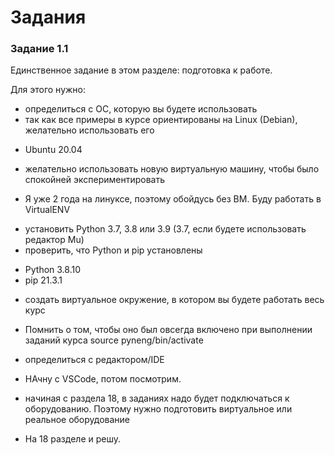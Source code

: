 # Задания

### Задание 1.1

Единственное задание в этом разделе: подготовка к работе.

Для этого нужно:
* определиться с ОС, которую вы будете использовать
 * так как все примеры в курсе ориентированы на Linux (Debian), желательно использовать его
- Ubuntu 20.04

 * желательно использовать новую виртуальную машину, чтобы было спокойней экспериментировать
- Я уже 2 года на линуксе, поэтому обойдусь без ВМ. Буду работать в VirtualENV

* установить Python 3.7, 3.8 или 3.9 (3.7, если будете использовать редактор Mu)
 * проверить, что Python и pip установлены
- Python 3.8.10
- pip 21.3.1

* создать виртуальное окружение, в котором вы будете работать весь курс
- Помнить о том, чтобы оно был овсегда включено при выполнении заданий курса
source pyneng/bin/activate

* определиться с редактором/IDE
- НАчну с VSCode, потом посмотрим.

* начиная с раздела 18, в заданиях надо будет подключаться к оборудованию. Поэтому нужно подготовить виртуальное или реальное оборудование
- На 18 разделе и решу.

